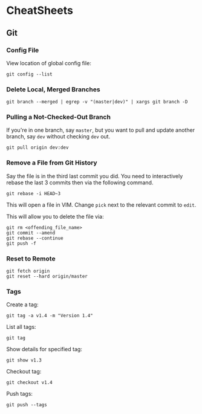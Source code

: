 # CheatSheets

## Git 

### Config File
View location of global config file:

```
git config --list
```

### Delete Local, Merged Branches 

```
git branch --merged | egrep -v "(master|dev)" | xargs git branch -D
```

### Pulling a Not-Checked-Out Branch
If you're in one branch, say `master`, but you want to pull and update another branch, say `dev` without checking `dev` out.

```
git pull origin dev:dev
```

### Remove a File from Git History

Say the file is in the third last commit you did. You need to interactively rebase the last 3 commits then via the following command.

``` 
git rebase -i HEAD~3
```

This will open a file in VIM. Change `pick` next to the relevant commit to `edit`. 

This will allow you to delete the file via:

```
git rm <offending_file_name>
git commit --amend
git rebase --continue
git push -f
```

### Reset to Remote

```
git fetch origin
git reset --hard origin/master
```

### Tags
Create a tag:

```
git tag -a v1.4 -m "Version 1.4"
```

List all tags:
```
git tag
```

Show details for specified tag:
```
git show v1.3
```

Checkout tag:
```
git checkout v1.4
```

Push tags:
```
git push --tags
```


